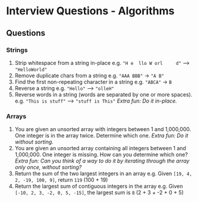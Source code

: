 # Interview Questions - Algorithms

## Questions
### Strings
1. Strip whitespace from a string in-place e.g. `"H e  llo W orl     d"` --> `"HelloWorld"`
1. Remove duplicate chars from a string e.g. `"AAA BBB"` -> `"A B"`
1. Find the first non-repeating character in a string e.g. `"ABCA"` -> `B`
1. Reverse a string e.g. `"Hello"` --> `"olleH"`
1. Reverse words in a string (words are separated by one or more spaces).  e.g. `"This is stuff"` --> `"stuff is This"` _Extra fun: Do it in-place._

### Arrays
1. You are given an unsorted array with integers between 1 and 1,000,000. One integer is in the array twice. Determine which one. _Extra fun: Do it without sorting._
1. You are given an unsorted array containing all integers between 1 and 1,000,000. One integer is missing. How can you determine which one? _Extra fun: Can you think of a way to do it by iterating through the array only once, without sorting?_
1. Return the sum of the two largest integers in an array e.g. Given `[19, 4, 2, -19, 100, 9]`, return `119` (100 + 19)
1. Return the largest sum of contiguous integers in the array e.g. Given `[-10, 2, 3, -2, 0, 5, -15]`, the largest sum is `8` (2 + 3 + -2 + 0 + 5)

<!-- UNSURE IF ANY OF THESE ARE ANY GOOD TO SHARE WITH STUDENTS - will look at later.

## Advanced Questions
+ Prison Guard
  - You're the guard of a prison, you want to keep an eye on the most dangerous prisoner. Each prisoner has a danger rank of his own and a group of friends (prisoners, who also have danger ranks). The guard has a list of prisoners with their corresponding danger ranks and he also has a list of the friends of each of the prisoners in the prison.
  - The danger rank is computed as follows: Prisoner 1 has a danger value of 5, his friends are Prisoner 2 and Prisoner 5, who have danger values of 3 and 4 respectively. So the danger value of Prisoner 1 is 5+3+4 = 12.
  - There could be any number of prisoners. Whichever prisoner has the highest value is the most dangerous(computed using the above method).
  - Friendship can be assumed to be symmetric.
  - Come up with an efficient algorithm to find the most dangerous prisoner?
+ Tape Backup System
  - You need to implement a new backup system, in which files are stored into data tapes. This new system must follow the following 2 rules:
    1. Never place more than two files on the same tape.
    2. Files cannot be split across multiple tapes.
  - It's guaranteed that all tapes have the same size and that they will always be able to store the largest file.
  - Every time this process is executed, we already know the size of each file, and the capacity of the tapes. Having that in mind, we want to design a system that is able to count how many tapes will be required to store the backup in the most efficient way.
  - The parameter of your function will be a structure that will contain the file sizes and the capacity of the tapes. You must return the minimum amount of tapes required to store the files.
  - Example: Input: Tape Size = 100; Files: 70, 10, 20  Output: 2
+ Tree Processing
  - Given a binary tree and a positive integer, return the k-th element of the tree
  - No preprocessing or modification of the tree allowed
+ Find the celebrity
  - Given a set of n people, find the celebrity
  - Celebrity knows himself and no one else
  - Everyone knows the celebrity
  - You are given the following helper: know(x,y) returns true if x knows y, false otherwise
  - O(n)?
+ Poker Hand
  - Given a hand of 5 cards, determine the best hand that can be made from those cards (Royal Flush... High Card)
  -->

